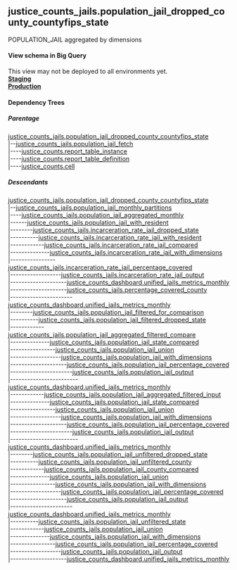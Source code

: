 ## justice_counts_jails.population_jail_dropped_county_countyfips_state
POPULATION_JAIL aggregated by dimensions

#### View schema in Big Query
This view may not be deployed to all environments yet.<br/>
[**Staging**](https://console.cloud.google.com/bigquery?pli=1&p=recidiviz-staging&page=table&project=recidiviz-staging&d=justice_counts_jails&t=population_jail_dropped_county_countyfips_state)
<br/>
[**Production**](https://console.cloud.google.com/bigquery?pli=1&p=recidiviz-123&page=table&project=recidiviz-123&d=justice_counts_jails&t=population_jail_dropped_county_countyfips_state)
<br/>

#### Dependency Trees

##### Parentage
[justice_counts_jails.population_jail_dropped_county_countyfips_state](../justice_counts_jails/population_jail_dropped_county_countyfips_state.md) <br/>
|--[justice_counts_jails.population_jail_fetch](../justice_counts_jails/population_jail_fetch.md) <br/>
|----[justice_counts.report_table_instance](../justice_counts/report_table_instance.md) <br/>
|----[justice_counts.report_table_definition](../justice_counts/report_table_definition.md) <br/>
|----[justice_counts.cell](../justice_counts/cell.md) <br/>


##### Descendants
[justice_counts_jails.population_jail_dropped_county_countyfips_state](../justice_counts_jails/population_jail_dropped_county_countyfips_state.md) <br/>
|--[justice_counts_jails.population_jail_monthly_partitions](../justice_counts_jails/population_jail_monthly_partitions.md) <br/>
|----[justice_counts_jails.population_jail_aggregated_monthly](../justice_counts_jails/population_jail_aggregated_monthly.md) <br/>
|------[justice_counts_jails.population_jail_with_resident](../justice_counts_jails/population_jail_with_resident.md) <br/>
|--------[justice_counts_jails.incarceration_rate_jail_dropped_state](../justice_counts_jails/incarceration_rate_jail_dropped_state.md) <br/>
|----------[justice_counts_jails.incarceration_rate_jail_with_resident](../justice_counts_jails/incarceration_rate_jail_with_resident.md) <br/>
|------------[justice_counts_jails.incarceration_rate_jail_compared](../justice_counts_jails/incarceration_rate_jail_compared.md) <br/>
|--------------[justice_counts_jails.incarceration_rate_jail_with_dimensions](../justice_counts_jails/incarceration_rate_jail_with_dimensions.md) <br/>
|----------------[justice_counts_jails.incarceration_rate_jail_percentage_covered](../justice_counts_jails/incarceration_rate_jail_percentage_covered.md) <br/>
|------------------[justice_counts_jails.incarceration_rate_jail_output](../justice_counts_jails/incarceration_rate_jail_output.md) <br/>
|--------------------[justice_counts_dashboard.unified_jails_metrics_monthly](../justice_counts_dashboard/unified_jails_metrics_monthly.md) <br/>
|--------------------[justice_counts_jails.percentage_covered_county](../justice_counts_jails/percentage_covered_county.md) <br/>
|----------------------[justice_counts_dashboard.unified_jails_metrics_monthly](../justice_counts_dashboard/unified_jails_metrics_monthly.md) <br/>
|--------[justice_counts_jails.population_jail_filtered_for_comparison](../justice_counts_jails/population_jail_filtered_for_comparison.md) <br/>
|----------[justice_counts_jails.population_jail_filtered_dropped_state](../justice_counts_jails/population_jail_filtered_dropped_state.md) <br/>
|------------[justice_counts_jails.population_jail_aggregated_filtered_compare](../justice_counts_jails/population_jail_aggregated_filtered_compare.md) <br/>
|--------------[justice_counts_jails.population_jail_state_compared](../justice_counts_jails/population_jail_state_compared.md) <br/>
|----------------[justice_counts_jails.population_jail_union](../justice_counts_jails/population_jail_union.md) <br/>
|------------------[justice_counts_jails.population_jail_with_dimensions](../justice_counts_jails/population_jail_with_dimensions.md) <br/>
|--------------------[justice_counts_jails.population_jail_percentage_covered](../justice_counts_jails/population_jail_percentage_covered.md) <br/>
|----------------------[justice_counts_jails.population_jail_output](../justice_counts_jails/population_jail_output.md) <br/>
|------------------------[justice_counts_dashboard.unified_jails_metrics_monthly](../justice_counts_dashboard/unified_jails_metrics_monthly.md) <br/>
|------------[justice_counts_jails.population_jail_aggregated_filtered_input](../justice_counts_jails/population_jail_aggregated_filtered_input.md) <br/>
|--------------[justice_counts_jails.population_jail_state_compared](../justice_counts_jails/population_jail_state_compared.md) <br/>
|----------------[justice_counts_jails.population_jail_union](../justice_counts_jails/population_jail_union.md) <br/>
|------------------[justice_counts_jails.population_jail_with_dimensions](../justice_counts_jails/population_jail_with_dimensions.md) <br/>
|--------------------[justice_counts_jails.population_jail_percentage_covered](../justice_counts_jails/population_jail_percentage_covered.md) <br/>
|----------------------[justice_counts_jails.population_jail_output](../justice_counts_jails/population_jail_output.md) <br/>
|------------------------[justice_counts_dashboard.unified_jails_metrics_monthly](../justice_counts_dashboard/unified_jails_metrics_monthly.md) <br/>
|--------[justice_counts_jails.population_jail_unfiltered_dropped_state](../justice_counts_jails/population_jail_unfiltered_dropped_state.md) <br/>
|----------[justice_counts_jails.population_jail_unfiltered_county](../justice_counts_jails/population_jail_unfiltered_county.md) <br/>
|------------[justice_counts_jails.population_jail_county_compared](../justice_counts_jails/population_jail_county_compared.md) <br/>
|--------------[justice_counts_jails.population_jail_union](../justice_counts_jails/population_jail_union.md) <br/>
|----------------[justice_counts_jails.population_jail_with_dimensions](../justice_counts_jails/population_jail_with_dimensions.md) <br/>
|------------------[justice_counts_jails.population_jail_percentage_covered](../justice_counts_jails/population_jail_percentage_covered.md) <br/>
|--------------------[justice_counts_jails.population_jail_output](../justice_counts_jails/population_jail_output.md) <br/>
|----------------------[justice_counts_dashboard.unified_jails_metrics_monthly](../justice_counts_dashboard/unified_jails_metrics_monthly.md) <br/>
|----------[justice_counts_jails.population_jail_unfiltered_state](../justice_counts_jails/population_jail_unfiltered_state.md) <br/>
|------------[justice_counts_jails.population_jail_union](../justice_counts_jails/population_jail_union.md) <br/>
|--------------[justice_counts_jails.population_jail_with_dimensions](../justice_counts_jails/population_jail_with_dimensions.md) <br/>
|----------------[justice_counts_jails.population_jail_percentage_covered](../justice_counts_jails/population_jail_percentage_covered.md) <br/>
|------------------[justice_counts_jails.population_jail_output](../justice_counts_jails/population_jail_output.md) <br/>
|--------------------[justice_counts_dashboard.unified_jails_metrics_monthly](../justice_counts_dashboard/unified_jails_metrics_monthly.md) <br/>

